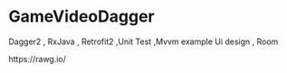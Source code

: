 # GameVideoDagger
Dagger2 , RxJava , Retrofit2 ,Unit Test ,Mvvm example 
Ui design , Room

<p>https://rawg.io/</p>
